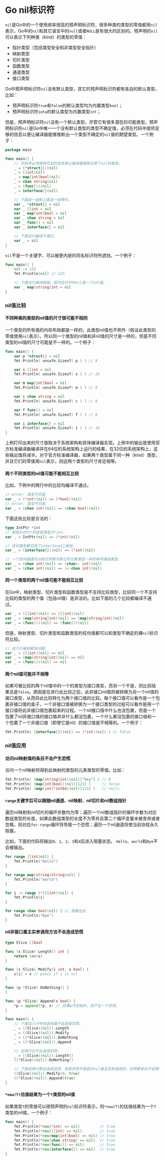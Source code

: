 # Go nil标识符

`nil`是Go中的一个使用频率很高的预声明标识符，很多种类的类型的零值都用`nil`表示，Go中的`nil`和其它语言中的`null`或者`NULL`是有很大的区别的。预声明的`nil`可以表示下列种类（kind）的类型的零值：

- 指针类型（包括类型安全和非类型安全指针）
- 映射类型
- 切片类型
- 函数类型
- 通道类型
- 接口类型



Go中预声明标识符`nil`没有默认类型，其它的预声明标识符都有各自的默认类型，比如：

- 预声明标识符`true`和`false`的默认类型均为内置类型`bool`；
- 预声明标识符`iota`的默认类型为内置类型`int`；

但是，预声明标识符`nil`没有一个默认类型，尽管它有很多潜在的可能类型。预声明标识符`nil`是Go中唯一一个没有默认类型的类型不确定值，必须在代码中提供足够的信息以便让编译器能够推断出一个类型不确定的`nil`值的期望类型。一个例子：

```go
package main

func main() {
	// 代码中必须提供充足的信息来让编译器推断出某个nil的类型。
	_ = (*struct{})(nil)
	_ = []int(nil)
	_ = map[int]bool(nil)
	_ = chan string(nil)
	_ = (func())(nil)
	_ = interface{}(nil)

	// 下面这一组和上面这一组等价。
	var _ *struct{} = nil
	var _ []int = nil
	var _ map[int]bool = nil
	var _ chan string = nil
	var _ func() = nil
	var _ interface{} = nil

	// 下面这行编译不通过。
	var _ = nil
}
```



`nil`不是一个关键字，可以被更内层的同名标识符所遮挡，一个例子：

```go
func main() {
	nil := 123
	fmt.Println(nil) // 123

	// 下面这行编译报错，因为此行中的nil是一个int值。
	var _ map[string]int = nil
}
```



### nil值比较

#### 不同种类的类型的nil值的尺寸很可能不相同

一个类型的所有值的内存布局都是一样的，此类型nil值也不例外（假设此类型的零值使用`nil`表示）。所以同一个类型的nil值和非nil值的尺寸是一样的，但是不同类型的nil值的尺寸可能是不一样的。一个例子：

```go
func main() {
	var p *struct{} = nil
	fmt.Println( unsafe.Sizeof( p ) ) // 8

	var s []int = nil
	fmt.Println( unsafe.Sizeof( s ) ) // 24

	var m map[int]bool = nil
	fmt.Println( unsafe.Sizeof( m ) ) // 8

	var c chan string = nil
	fmt.Println( unsafe.Sizeof( c ) ) // 8

	var f func() = nil
	fmt.Println( unsafe.Sizeof( f ) ) // 8

	var i interface{} = nil
	fmt.Println( unsafe.Sizeof( i ) ) // 16
}
```



上例打印出来的尺寸值取决于系统架构和具体编译器实现。上例中的输出是使用官方标准编译器编译并在64位的系统架构上运行的结果，在32位的系统架构上，这些输出值将减半。对于官方标准编译器，如果两个类型属于同一种（kind）类型，并且它们的零值用`nil`表示，则这两个类型的尺寸肯定相等。



#### 两个不同类型的nil值可能不能相互比较

比如，下例中的两行中的比较均编译不通过。

```go
// error: 类型不匹配
var _ = (*int)(nil) == (*bool)(nil)
// error: 类型不匹配
var _ = (chan int)(nil) == (chan bool)(nil)
```



下面这些比较是合法的：

```go
type IntPtr *int
// 类型IntPtr的底层类型为*int。
var _ = IntPtr(nil) == (*int)(nil)

// 任何类型都实现了interface{}类型。
var _ = (interface{})(nil) == (*int)(nil)

// 一个双向通道可以隐式转换为和它的元素类型一样的单项通道类型。
var _ = (chan int)(nil) == (chan<- int)(nil)
var _ = (chan int)(nil) == (<-chan int)(nil)
```



#### 同一个类型的两个nil值可能不能相互比较

在Go中，映射类型、切片类型和函数类型是不支持比较类型，比较同一个不支持比较的类型的两个值（包括nil值）是非法的。比如下面的几个比较都编译不通过。

```go
var _ = ([]int)(nil) == ([]int)(nil)
var _ = (map[string]int)(nil) == (map[string]int)(nil)
var _ = (func())(nil) == (func())(nil)
```



但是，映射类型、切片类型和函数类型的任何值都可以和类型不确定的裸`nil`标识符比较。

```go
// 这几行编译都没问题。
var _ = ([]int)(nil) == nil
var _ = (map[string]int)(nil) == nil
var _ = (func())(nil) == nil
```



#### 两个nil值可能并不相等

如果可被比较的两个nil值中的一个的类型为接口类型，而另一个不是，则比较结果总是`false`。原因是在进行此比较之前，此非接口nil值将被转换为另一个nil值的接口类型，从而将此比较转化为两个接口值的比较。每个接口值可以看作是一个包裹非接口值的盒子，一个非接口值被转换为一个接口类型的过程可以看作是用一个接口值将此非接口值包裹起来的过程。一个nil接口值中什么也没包裹，但是一个包裹了nil非接口值的接口值并非什么都没包裹，一个什么都没包裹的接口值和一个包裹了一个非接口值（即使它是nil）的接口值是不相等的。一个例子：

```go
fmt.Println( (interface{})(nil) == (*int)(nil) ) // false
```



### nil值应用

#### 访问nil映射值的条目不会产生恐慌

访问一个nil映射将得到此映射的类型的元素类型的零值。比如：

```go
fmt.Println( (map[string]int)(nil)["key"] ) // 0
fmt.Println( (map[int]bool)(nil)[123] )     // false
fmt.Println( (map[int]*int64)(nil)[123] )   // <nil>
```



#### `range`关键字后可以跟随nil通道、nil映射、nil切片和nil数组指针

遍历nil映射和nil切片的循环步数均为零；遍历一个nil数组指针的循环步数为对应数组类型的长度，如果此数组类型的长度不为零并且第二个循环变量未被舍弃或者忽略，则对应`for-range`循环将导致一个恐慌；遍历一个nil通道将使当前协程永久阻塞。

比如，下面的代码将输出`0`、`1`、`2`、`3`和`4`后进入阻塞状态。 `Hello`、`world`和`Bye`不会被输出。

```go
for range []int(nil) {
	fmt.Println("Hello")
}

for range map[string]string(nil) {
	fmt.Println("world")
}

for i := range (*[5]int)(nil) {
	fmt.Println(i)
}

for range chan bool(nil) { // 阻塞在此
	fmt.Println("Bye")
}
```



#### nil非接口属主实参调用方法不会造成恐慌

```go
type Slice []bool

func (s Slice) Length() int {
	return len(s)
}

func (s Slice) Modify(i int, x bool) {
	s[i] = x // panic if s is nil
}

func (p *Slice) DoNothing() {
}

func (p *Slice) Append(x bool) {
	*p = append(*p, x) // 如果p为空指针，则产生一个恐慌。
}

func main() {
	// 下面这几行中的选择器不会造成恐慌。
	_ = ((Slice)(nil)).Length
	_ = ((Slice)(nil)).Modify
	_ = ((*Slice)(nil)).DoNothing
	_ = ((*Slice)(nil)).Append

	// 这两行也不会造成恐慌。
	_ = ((Slice)(nil)).Length()
	((*Slice)(nil)).DoNothing()

	// 下面这两行都会造成恐慌。但是恐慌不是因为nil属主实参造成的，恐慌都来自于这两个方法内部的对空指针的解引用操作。
	((Slice)(nil)).Modify(0, true)
	((*Slice)(nil)).Append(true)
}
```



#### `*new(T)`估值结果为一个`T`类型的nil值

如果类型`T`的零值可以用预声明的`nil`标识符表示，则`*new(T)`的估值结果为一个`T`类型的nil值，一个例子：

```go
func main() {
	fmt.Println(*new(*int) == nil)         // true
	fmt.Println(*new([]int) == nil)        // true
	fmt.Println(*new(map[int]bool) == nil) // true
	fmt.Println(*new(chan string) == nil)  // true
	fmt.Println(*new(func()) == nil)       // true
	fmt.Println(*new(interface{}) == nil)  // true
}
```